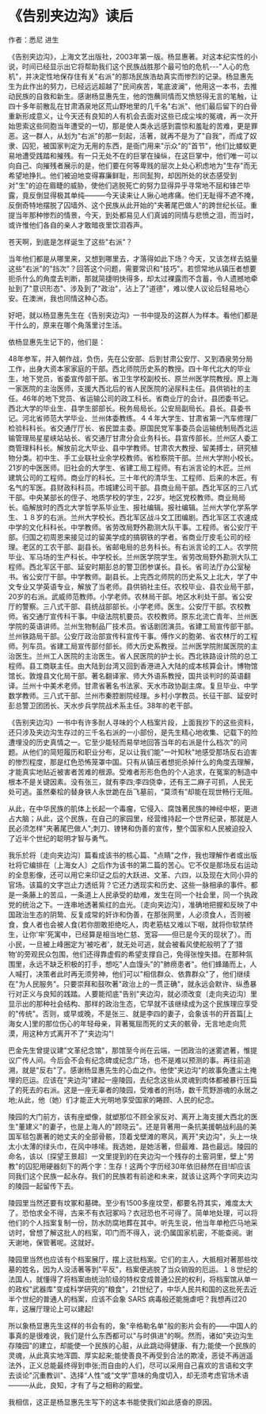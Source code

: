 # 《告别夹边沟》读后

作者：悉尼 进生

《告别夹边沟》，上海文艺出版社，2003年第一版。杨显惠著。对这本纪实性的小说，时间已经显示出它将帮助我们这个民族战胜那个最可怕的危机---"人心的危机"，并决定性地保存住有关"右派"的那场民族浩劫真实而惨烈的记录。杨显惠先生为此作出的努力，已经远远超越了"民间疾苦，笔底波澜"，他用这一本书，去推动民族的自救和新生。感谢杨显惠先生，他的饱蘸同情而又愤怒得无言的笔触，让四十多年前散乱在甘肃酒泉地区荒山野地里的几千名"右派"、他们最后留下的白骨重新形成意义，让今天还有良知的人有机会去面对这些已成尘埃的冤魂，再一次开始思索这些同胞当年遭受的一切，那是使人类永远感到震惊和羞耻的苦难，更是罪恶。这一群人，从划为"右派"的那一刻起，活著，就再不是为了"自我"，而成了奴隶、囚犯，被国家判定为无用的东西，是衙门用来"示众"的"首节"，他们比蝼蚁更易地遭受践踏和摧残。有一只无处不在的巨掌在操纵，在这巨掌中，他们唯一可以向自己、向摧残者展示的是，他们要在何等卑贱的层次上处心积虑地为"生存"而无希望地挣扎。他们被迫地变得寡廉鲜耻，形同髭狗，却因所处的状态感受到对"生"的迫在眉睫的威胁，使他们逃脱死亡的努力显得异乎寻常地不屈和锋芒毕露，竟反倒显得极其单纯———今天读来让人揪心地疼痛。他们无耻得不遮不掩，反倒奇特地摆脱了囚墙外、这个民族从此开始的"夹著尾巴做人"的跨世纪长征。重提当年那种惨烈的情景，今天，到处都易见人们真诚的同情与悲愤之泪，而当时，或许惟他们各自的亲人才敢暗夜里饮泪吞声。

苍天啊，到底是怎样诞生了这些"右派"？

当年他们都是从哪里来，又想到哪里去，才落得如此下场？今天，又该怎样去掂量这些"右派"的"挡次"？回答这个问题，需要常识和"技巧"。若惯常地从镇压者想要扼杀什么的角度去判断，那就简捷明快得多，却太过裸露而不含蓄，令人遗撼地牵扯到了"意识形态"、涉及到了"政治"，沾上了"道德"，难以使人议论后轻易地心安。在澳洲，我也同情这种心态。

好吧，就以杨显惠先生在《告别夹边沟》一书中提及的这群人为样本。看他们都是干什么的，原来在哪个角落里讨生活。

依杨显惠先生记下的，他们是：

48年参军，并入朝作战，负伤，先在公安部、后到甘肃公安厅、又到酒泉劳分局工作，出身大资本家家庭的干部。西北师院历史系的教授。四十年代北大的毕业生，地下党员，省委宣传部干部。省卫生学校副校长、原兰州医学院教授。原上海一家医院的主治医师，支援大西北后的省人民医院的泌尿科主任。县供销社的主任。46年的地下党员、省运输公司的政工科长。省商业厅的会计。县团委书记。西北大学的毕业生、县学生部部长。税务局局长。公安局副局长。县长。县委书记。河北省师范大学毕业、兰州体委教练。４４年大学生、甘肃省第一汽车修理厂检验科科长。省交通厅厅长、省民盟主委。原国民党军事委员会运输统制局西北运输管理局星星峡站站长、省交通厅甘肃分会业务科长。县宣传部长。兰州区人委工商管理科科长。解放前北大毕业、县中学教师。甘肃农大教授、留美搏士，研究植物分类。初中生、手工业联社业余学校教师。省检察院干部。兰州大学附小校长。21岁的中医医师。旧社会的大学生、省建工局工程师。有右派言论的木匠。兰州建筑公司的工程师。商业厅的科长。三十年代的清华生、工程师、后来的木匠。有名气的军医。县财政科科员。市城建公司干部。县商业局干部。西北军区的三八式干部。中央某部长的侄子、地质学校的学生，22岁。地区党校教师。商业局局长。临解放时的西北大学哲学系毕业生、报社编辑。报社编辑。兰州大学化学系学生、１８岁的右派。兰州大学校长。西北军区战斗文工团编剧。西北军区工农速成中学的文化科科长。中学教师。省劳改局野外勘测大队干事。工程师。省公安厅干部。归国之初周恩来接见过的留美学成的搞钢铁的学者。省商业厅皮毛公司的经理。老区的工农干部、副县长。省邮电局的总务科长。有右派言论的工人。农学院毕业、军马场的生产科长。中学校长。兰州医学院学生。省劳改局野外勘测大队工程师。西北军区干部、延安时期彭总的警卫团参谋长。县长。省司法厅办公室秘书。省公安厅干部。中学教师。副县长。上完西北师院的历史系又上北大，学了中文专业又学英语专业，解放了当老师。县供销社主任。农校毕业、县农业局干部，20岁的右派。武威师范教师。小学老师。农林局干部。地区水利处干部。省公安厅的警察。三八式干部、县统战部部长。小学老师。医生。公安厅干部。农校教师。省交通厅宣传科干事。中级法院机要员。农校教师。原东北流亡青年、兰州医学院的英语讲师。兰州生物制品厂技术员。省话剧团演员。省建工局宣传部干部。兰州铁路局干部。公安厅政治部宣传科宣传干事。傅作义的胞弟、省农林厅的工程师。列车员。省建工局宣传部付部长。师大历史系教授。兰州医学院附属医院的主治医生。兰州工人医院的主治医生。省人民医院的护士长。西北铁路设计院的总工程师。县工商联主任。由大陆到台湾又回到香港进入大陆的成本核算会计。博物馆馆长。敦煌县文化局干部。著名翻译家、师大外语系教授，国共谈判时的英语翻译。兰州十中美术老师。甘肃省著名书法家、天水市政协副主席。复旦毕业、中学数学教师。三八式干部、兰州市秦腔剧院经理。乡村小学教员。长征干部、延安时彭总警卫团团长、天水步兵学院战术系主任。38年的老干部。

《告别夹边沟》一书中有许多耐人寻味的个人档案片段，上面我抄下的这些资料，还只涉及夹边沟生存过的三千名右派的一小部份，是先生精心地收集、记载下的险遭埋没的历史真情之一。它至少能轻而易举地回答当年的右派是什么档次"的问题。从他们的简短履历和职业分布，足以让我们能"一叶知秋"地感受那场反右迫害的惨烈程度，那是红色恐怖笼罩中国。只有从镇压者想扼杀掉什么的角度去理解，才能真实地贴近被害者苦难的根源。受难者形形色色的个人追求，在冤案的制造中根本不是关键因素。没有张三，就有李四;李四侥幸，还有王二麻子可抓，人民无处可逃。虽然秦桧的替身铁人永世跪在岳飞墓前，“莫须有”却能在现世畅行无阻。

从此，在中华民族的肌体上长起一个毒瘤，它侵入、腐蚀著民族的神经中枢，更进占大脑；从此，这个民族，在自己的家园里，经营维持起一个世界纪录，那就是人民必须怎样"夹著尾巴做人";刺刀、镣铐和伪善的宣传，整个国家和人民被迫投入了近半个世纪的聪明才智与勇气。

我乐於将〔走向夹边沟〕篇看成该书的核心篇、"点睛"之作，我也理解作者或出版社将它编排在〔上海女人〕之后作为该书的第二篇的苦心。它不仅是那场反右运动的全息影像，还可以用它来印证之后的大跃进、文革、六四，以及现在大同小异的官场。该篇的文字岂止力透纸背？它还力透现实和历史、这些一脉相承的事件。都是一条藤上的苦瓜，一条道上人民承受的劫难，发生在同一个社会里，同一个执政党的统治之下。一连串地透著紫红的血光。〔走向夹边沟〕，准确地把握和反映了中国政治生态的阴鸷、反复成常的奸诈和伪善，在那张网里，人必须食人，否则被食，食人者也会被人食(若你胆敢拒绝吃人，肉老筋枯又难以下咽，就将你软禁终生，让你'牢'死寓中，已经算是相当地仁慈、宽容——但已是今天的现状了）。而小民，一旦被上峰圈定为'被吃者'，就无处可逃，就会被看风使舵般明了了‘猎物’的旁观民众包围，他们还得靠虚假的希望支撑自己，免得张惶失措。在那种氛围里，永远不缺乏积极的打手，想吃"人血馒头"的"肺痨患者"。他们蜂踊而上，人人喊打，决策者此时再无须劳神，他们可以"相信群众、依靠群众"了，他们继续在"为人民服务"。只要崇拜和鼓吹著"政治上的一贯正确"，就永远会默许、纵恿暴行对正义与良知的践踏。人要能彻底"告别"夹边沟，就必须改变〔走向夹边沟〕里显示出的那种社会结构、那样的政治生态，它早就不该继续成为这个民族理应享受的"传统"。否则，或早或晚，不是张三、就是李四的妻子，会象该书的开首篇[上海女人]里的那位伤心的年轻母亲，背著冤屈而死的丈夫的骸骨，无言地走向荒漠，用这种方式离开不了"夹边沟"!

巴金先生曾提议建"文革纪念馆"，那馆至今尚在云端，一团政治的迷雾遮著，惟提议广传人间。今后会不会有纪念碑或纪念广场，也不是难以预测的事。再往前追溯，就是"反右"了。感谢杨显惠先生的心血之作。他使"夹边沟"的故事免遭尘土掩埋的厄运。应该在"夹边沟"建起一座陵园，去纪念这些从灵魂到肉体都被暴行压扁了的死去的右派。这是一座无辜者的陵园，受难者的刑场，数千荒野游魂的永居之地;从此，他（她）们才能正大光明地享受国家的睠顾、人民的纪念。

陵园的大门前方，该有座塑像，就塑那位不顾全家反对、离开上海支援大西北的医生"董建义"的妻子，也是上海人的"顾晓云"。还是背著用一条抗美援朝战利品的美国军毯包裹著的她丈夫的全部骨骸，顶着戈壁滩的寒风，离开"夹边沟"，头上一块太小太薄的绿头巾，在风中哆嗦。我选她，是她活著，但最难、路也最远。陵园的命名，该以〔探望王景超〕一文里提到的在夹边沟一个残存的土窑洞里，壁上"劳教"的囚犯用硬器刻下的两个字：生存！这两个字历经30年依旧赫然在目!却应该同我们这个民族一起永存。我们的民族若有前途和未来，就该让这两个字同夹边沟的陵园一起留传下去。

陵园里当然还要有坟冢和墓碑。至少有1500多座坟茔，都要名符其实，难度太大了。恐怕求全不得，古来不有衣冠冢吗？衣冠恐也不可得了。简单地处理，可以将他们的个人挡案复制一份，防水防腐地葬在其中。听先生说，他当年单枪匹马地采访时，曾想了解这批人的档案，叩门而不得入，说:仍属国家机密，不能查阅。谢天谢地，保管著呢。这就好。

陵园里当然也应该有个档案展厅，摆上这批档案。它们的主人，大抵相对著那些坟墓的姓名，因为人没活著等到"平反"，档案便逃脱了当众销毁的厄运。１８世纪的法国人，就懂得了将档案由统治阶级的特权变成普通公民的权利，将档案馆从单一的政权"武器库"变成科学研究的"粮食"，21世纪了，中华人民共和国的这批死去近半个世纪的普通人的档案，应该不会象 SARS 病毒般还能施虐吧？我想再过20年，这展厅理论上可以建起!

所以象杨显惠先生这样的书会有的，象"辛格勒名单"般的影片会有的——中国人的事真的是很难说，我们是什么东西都可以"与时俱进"的啊。然而，诸如"夹边沟生存陵园"的建立，却能使一个民族的心脏，从此跳动得健康、有力;能使一个民族的灵魂，从此真实地浑圆、厚实起来;能使善良不再受到合法的欺凌，恶徒不再逍遥法外，正义总能最终得到申张;而自由的人们，尽可以采用自己喜欢的言语和文字去谈论"沉重教训"、选择“人性”或“文学”意味的角度切入，却无须考虑官场术语———从此，良知，才有了与之相称的殿堂。

我相信，这正是杨显惠先生写下的这本书能使我们如此感奋的原因。
